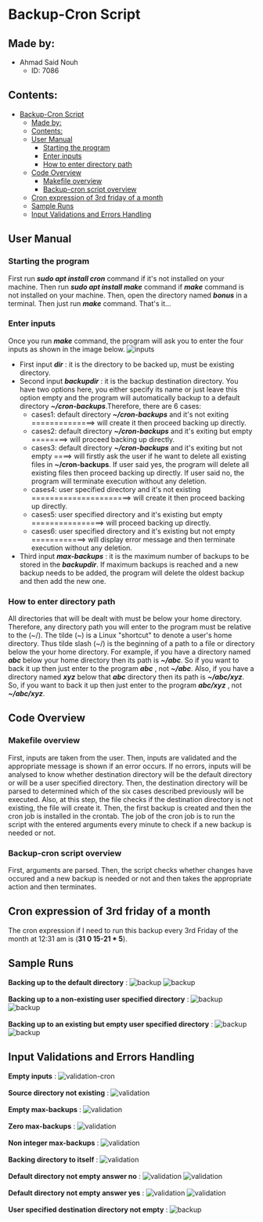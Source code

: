 # Backup-Cron Script

## Made by:

- Ahmad Said Nouh
  - ID: 7086

## Contents:

- [Backup-Cron Script](#backup-cron-script)
  - [Made by:](#made-by)
  - [Contents:](#contents)
  - [User Manual](#user-manual)
    - [Starting the program](#starting-the-program)
    - [Enter inputs](#enter-inputs)
    - [How to enter directory path](#how-to-enter-directory-path)
  - [Code Overview](#code-overview)
    - [Makefile overview](#makefile-overview)
    - [Backup-cron script overview](#backup-cron-script-overview) 
  - [Cron expression of 3rd friday of a month](#cron-expression-of-3rd-friday-of-a-month)
  - [Sample Runs](#sample-runs)
  - [Input Validations and Errors Handling](#input-validations-and-errors-handling)


## User Manual

### Starting the program

First run ___sudo apt install cron___ command if it's not installed on your machine. Then run ___sudo apt install make___ command if ___make___ command is not installed on your machine. Then, open the directory named ___bonus___ in a terminal. Then just run ___make___ command. That's it...  

### Enter inputs

Once you run ___make___ command, the program will ask you to enter the four inputs as shown in the image below. 
![inputs](imgs-backup-cron/input.png)
- First input ___dir___ : it is the directory to be backed up, must be existing directory.
- Second input ___backupdir___ : it is the backup destination directory. You have two options here, you either specify its name or just leave this option empty and the program will automatically backup to a default directory ___~/cron-backups___.Therefore, there are 6 cases:
  - cases1: default directory ___~/cron-backups___ and it's not exiting ==============> will create it then proceed backing up directly. 
  - cases2: default directory ___~/cron-backups___ and it's exiting but empty ========> will proceed backing up directly. 					
  - cases3: default directory ___~/cron-backups___ and it's exiting but not empty ====> will firstly ask the user if he want to delete all existing files in __~/cron-backups__. If user said yes, the program will delete all existing files then proceed backing up directly. If user said no, the program will terminate execution without any deletion. 
  - cases4: user specified directory and it's not existing ======================> will create it then proceed backing up directly. 	
  - cases5: user specified directory and it's existing but empty ================> will proceed backing up directly. 						
  - cases6: user specified directory and it's existing but not empty ============> will display error message and then terminate execution without any deletion. 
- Third input ___max-backups___ : it is the maximum number of backups to be stored in the ___backupdir___. If maximum backups is reached and a new backup needs to be added, the program will delete the oldest backup and then add the new one.
  
### How to enter directory path
All directories that will be dealt with must be below your home directory. Therefore, any directory path you will enter to the program must be relative to the (\~/). The tilde (\~) is a Linux "shortcut" to denote a user's home directory. Thus tilde slash (\~/) is the beginning of a path to a file or directory below the your home directory. For example, if you have a directory named ___abc___ below your home directory then its path is ___~/abc___. So if you want to back it up then just enter to the program ___abc___ , not ___~/abc___. Also, if you have a directory named ___xyz___ below that ___abc___ directory then its path is ___~/abc/xyz___. So, if you want to back it up then just enter to the program ___abc/xyz___ , not ___~/abc/xyz___. 


## Code Overview

### Makefile overview
First, inputs are taken from the user. Then, inputs are validated and the appropriate message is shown if an error occurs. If no errors, inputs will be analysed to know whether destination directory will be the default directory or will be a user specified directory. Then, the destination directory will be parsed to determined which of the six cases described previously will be executed. Also, at this step, the file checks if the destination directory is not existing, the file will create it. Then, the first backup is created and then the cron job is installed in the crontab. The job of the cron job is to run the script with the entered arguments every minute to check if a new backup is needed or not.

### Backup-cron script overview
First, arguments are parsed. Then, the script checks whether changes have occured and a new backup is needed or not and then takes the appropriate action and then terminates.


## Cron expression of 3rd friday of a month
The cron expression if I need to run this backup every 3rd Friday of the month at 12:31 am is (__31 0 15-21 * 5__).


## Sample Runs
__Backing up to the default directory__ :
![backup](imgs-backup-cron/success1.png)
![backup](imgs-backup-cron/success2.png)
</br></br>
__Backing up to a non-existing user specified directory__ :
![backup](imgs-backup-cron/noDef1.png)
![backup](imgs-backup-cron/noDef2.png)
</br></br>
__Backing up to an existing but empty user specified directory__ :
![backup](imgs-backup-cron/noDefEmpty1.png)
![backup](imgs-backup-cron/noDefEmpty2.png)


## Input Validations and Errors Handling

__Empty inputs__ :
![validation](imgs-backup-cron/emptyInputsValid.png)-cron
</br></br>
__Source directory not existing__ :
![validation](imgs-backup-cron/sourceNotExistValid.png)
</br></br>
__Empty max-backups__ :
![validation](imgs-backup-cron/max-backupsEmptyValid.png)
</br></br>
__Zero max-backups__ :
![validation](imgs-backup-cron/max-backupsZeroValid.png)
</br></br>
__Non integer max-backups__ :
![validation](imgs-backup-cron/max-backupsNonIntValid.png)
</br></br>
__Backing directory to itself__ :
![validation](imgs-backup-cron/dirToItself.png)
</br></br>
__Default directory not empty answer no__ :
![validation](imgs-backup-cron/defaultBackup1.png)
![validation](imgs-backup-cron/defaultBackup2.png)
</br></br>
__Default directory not empty answer yes__ :
![validation](imgs-backup-cron/defaultBackup3.png)
![validation](imgs-backup-cron/defaultBackup4.png)
</br></br>
__User specified destination directory not empty__ :
![backup](imgs-backup-cron/noDefNotEmpty.png)
